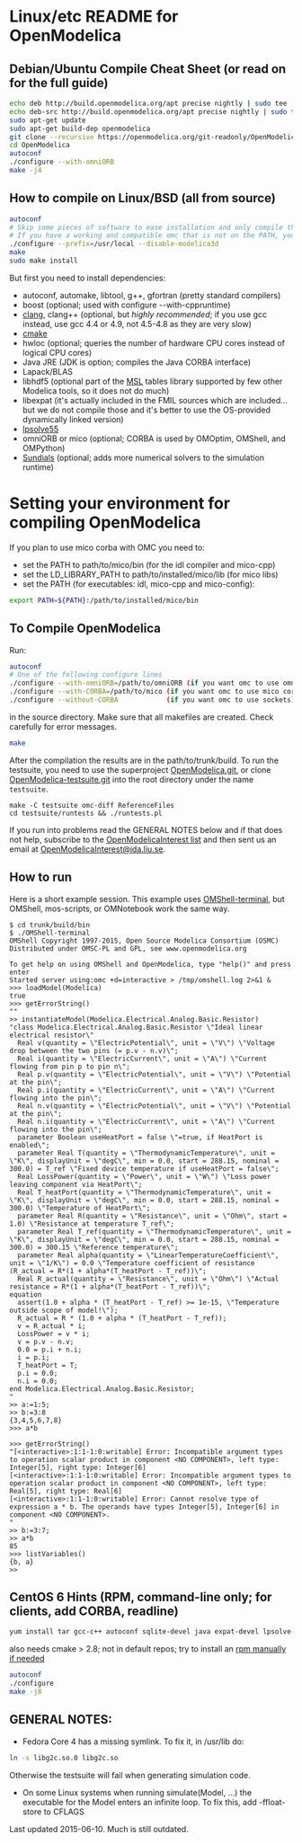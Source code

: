 # Linux/etc README for OpenModelica

## Debian/Ubuntu Compile Cheat Sheet (or read on for the full guide)

```bash
echo deb http://build.openmodelica.org/apt precise nightly | sudo tee -a /etc/apt/sources.list
echo deb-src http://build.openmodelica.org/apt precise nightly | sudo tee -a /etc/apt/sources.list
sudo apt-get update
sudo apt-get build-dep openmodelica
git clone --recursive https://openmodelica.org/git-readonly/OpenModelica.git OpenModelica
cd OpenModelica
autoconf
./configure --with-omniORB
make -j4
```

## How to compile on Linux/BSD (all from source)

```bash
autoconf
# Skip some pieces of software to ease installation and only compile the base omc executable
# If you have a working and compatible omc that is not on the PATH, you can use --with-omc=path/to/omc to speed up compilation
./configure --prefix=/usr/local --disable-modelica3d
make
sudo make install
```

But first you need to install dependencies:
- autoconf, automake, libtool, g++, gfortran (pretty standard compilers)
- boost (optional; used with configure --with-cppruntime)
- [clang](http://clang.llvm.org/), clang++ (optional, but *highly recommended*; if you use gcc instead, use gcc 4.4 or 4.9, not 4.5-4.8 as they are very slow)
- [cmake](http://www.cmake.org)
- hwloc (optional; queries the number of hardware CPU cores instead of logical CPU cores)
- Java JRE (JDK is option; compiles the Java CORBA interface)
- Lapack/BLAS
- libhdf5 (optional part of the [MSL](https://github.com/modelica/Modelica) tables library supported by few other Modelica tools, so it does not do much)
- libexpat (it's actually included in the FMIL sources which are included... but we do not compile those and it's better to use the OS-provided dynamically linked version)
- [lpsolve55](http://lpsolve.sourceforge.net)
- omniORB or mico (optional; CORBA is used by OMOptim, OMShell, and OMPython)
- [Sundials](http://www.llnl.gov/CASC/sundials/) (optional; adds more numerical solvers to the simulation runtime)

# Setting your environment for compiling OpenModelica
If you plan to use mico corba with OMC you need to:
- set the PATH to path/to/mico/bin (for the idl compiler and mico-cpp)
- set the LD_LIBRARY_PATH to path/to/installed/mico/lib (for mico libs)
- set the PATH (for executables: idl, mico-cpp and mico-config):
```bash
export PATH=${PATH}:/path/to/installed/mico/bin
```

## To Compile OpenModelica
Run:
```bash
autoconf
# One of the following configure lines
./configure --with-omniORB=/path/to/omniORB (if you want omc to use omniORB corba)
./configure --with-CORBA=/path/to/mico (if you want omc to use mico corba)
./configure --without-CORBA            (if you want omc to use sockets)
```
in the source directory.
Make sure that all makefiles are created.
Check carefully for error messages.
```bash
make
```
After the compilation the results are in the path/to/trunk/build.
To run the testsuite, you need to use the superproject [OpenModelica.git](https://github.com/OpenModelica/OpenModelica), or clone [OpenModelica-testsuite.git](https://github.com/OpenModelica/OpenModelica-testsuite) into the root directory under the name `testsuite`.
```
make -C testsuite omc-diff ReferenceFiles
cd testsuite/runtests && ./runtests.pl
```

If you run into problems read the GENERAL NOTES below and if that does not help, subscribe to the [OpenModelicaInterest list](https://www.openmodelica.org/index.php/home/mailing-list) and then sent us an email at [OpenModelicaInterest@ida.liu.se](mailto:OpenModelicaInterest@ida.liu.se).

## How to run

Here is a short example session.
This example uses [OMShell-terminal](https://github.com/OpenModelica/OMShell), but OMShell, mos-scripts, or OMNotebook work the same way.

```
$ cd trunk/build/bin
$ ./OMShell-terminal
OMShell Copyright 1997-2015, Open Source Modelica Consortium (OSMC)
Distributed under OMSC-PL and GPL, see www.openmodelica.org

To get help on using OMShell and OpenModelica, type "help()" and press enter
Started server using:omc +d=interactive > /tmp/omshell.log 2>&1 &
>>> loadModel(Modelica)
true
>>> getErrorString()
""
>> instantiateModel(Modelica.Electrical.Analog.Basic.Resistor)
"class Modelica.Electrical.Analog.Basic.Resistor \"Ideal linear electrical resistor\"
  Real v(quantity = \"ElectricPotential\", unit = \"V\") \"Voltage drop between the two pins (= p.v - n.v)\";
  Real i(quantity = \"ElectricCurrent\", unit = \"A\") \"Current flowing from pin p to pin n\";
  Real p.v(quantity = \"ElectricPotential\", unit = \"V\") \"Potential at the pin\";
  Real p.i(quantity = \"ElectricCurrent\", unit = \"A\") \"Current flowing into the pin\";
  Real n.v(quantity = \"ElectricPotential\", unit = \"V\") \"Potential at the pin\";
  Real n.i(quantity = \"ElectricCurrent\", unit = \"A\") \"Current flowing into the pin\";
  parameter Boolean useHeatPort = false \"=true, if HeatPort is enabled\";
  parameter Real T(quantity = \"ThermodynamicTemperature\", unit = \"K\", displayUnit = \"degC\", min = 0.0, start = 288.15, nominal = 300.0) = T_ref \"Fixed device temperature if useHeatPort = false\";
  Real LossPower(quantity = \"Power\", unit = \"W\") \"Loss power leaving component via HeatPort\";
  Real T_heatPort(quantity = \"ThermodynamicTemperature\", unit = \"K\", displayUnit = \"degC\", min = 0.0, start = 288.15, nominal = 300.0) \"Temperature of HeatPort\";
  parameter Real R(quantity = \"Resistance\", unit = \"Ohm\", start = 1.0) \"Resistance at temperature T_ref\";
  parameter Real T_ref(quantity = \"ThermodynamicTemperature\", unit = \"K\", displayUnit = \"degC\", min = 0.0, start = 288.15, nominal = 300.0) = 300.15 \"Reference temperature\";
  parameter Real alpha(quantity = \"LinearTemperatureCoefficient\", unit = \"1/K\") = 0.0 \"Temperature coefficient of resistance (R_actual = R*(1 + alpha*(T_heatPort - T_ref))\";
  Real R_actual(quantity = \"Resistance\", unit = \"Ohm\") \"Actual resistance = R*(1 + alpha*(T_heatPort - T_ref))\";
equation
  assert(1.0 + alpha * (T_heatPort - T_ref) >= 1e-15, \"Temperature outside scope of model!\");
  R_actual = R * (1.0 + alpha * (T_heatPort - T_ref));
  v = R_actual * i;
  LossPower = v * i;
  v = p.v - n.v;
  0.0 = p.i + n.i;
  i = p.i;
  T_heatPort = T;
  p.i = 0.0;
  n.i = 0.0;
end Modelica.Electrical.Analog.Basic.Resistor;
"
>> a:=1:5;
>> b:=3:8
{3,4,5,6,7,8}
>>> a*b

>>> getErrorString()
"[<interactive>:1:1-1:0:writable] Error: Incompatible argument types to operation scalar product in component <NO COMPONENT>, left type: Integer[5], right type: Integer[6]
[<interactive>:1:1-1:0:writable] Error: Incompatible argument types to operation scalar product in component <NO COMPONENT>, left type: Real[5], right type: Real[6]
[<interactive>:1:1-1:0:writable] Error: Cannot resolve type of expression a * b. The operands have types Integer[5], Integer[6] in component <NO COMPONENT>.
"
>> b:=3:7;
>> a*b
85
>>> listVariables()
{b, a}
>>
```

## CentOS 6 Hints (RPM, command-line only; for clients, add CORBA, readline)
```bash
yum install tar gcc-c++ autoconf sqlite-devel java expat-devel lpsolve-devel lapack-devel make patch gettext
```
also needs cmake > 2.8; not in default repos; try to install an [rpm manually if needed](http://dl.atrpms.net/el6-x86_64/atrpms/testing/cmake-2.8.8-4.el6.x86_64.rpm)
```bash
autoconf
./configure
make -j8
```
## GENERAL NOTES:
- Fedora Core 4 has a missing symlink. To fix it, in /usr/lib do:
```bash
ln -s libg2c.so.0 libg2c.so
```
Otherwise the testsuite will fail when generating simulation code.

- On some Linux systems when running simulate(Model, ...) the executable for the Model enters an infinite loop. To fix this, add -ffloat-store to CFLAGS

Last updated 2015-06-10. Much is still outdated.
